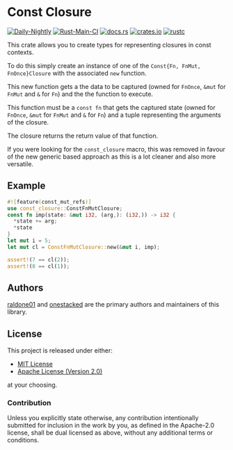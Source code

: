# Const Closure

[![Daily-Nightly](https://https://github.com/ink-feather-org/const_closure/actions/workflows/rust_daily_nightly_check.yml/badge.svg)](https://github.com/ink-feather-org/const_closure/actions/workflows/rust_daily_nightly_check.yml)
[![Rust-Main-CI](https://github.com/ink-feather-org/const_closure/actions/workflows/rust_main.yml/badge.svg)](https://github.com/ink-feather-org/const_closure/actions/workflows/rust_main.yml)
[![docs.rs](https://docs.rs/const_closure/badge.svg)](https://docs.rs/const_closure)
[![crates.io](https://img.shields.io/crates/v/const_closure.svg)](https://crates.io/crates/const_closure)
[![rustc](https://img.shields.io/badge/rustc-nightly-lightgrey)](https://doc.rust-lang.org/nightly/std/)

<!-- The rest of this section comes straight from the crate docs from the source. -->

This crate allows you to create types for representing closures in const contexts.

To do this simply create an instance of one of the `Const{Fn, FnMut, FnOnce}Closure`
with the associated `new` function.

This new function gets a the data to be captured (owned for `FnOnce`, `&mut` for `FnMut` and `&` for `Fn`)
and the the function to execute.

This function must be a `const fn` that gets the captured state (owned for `FnOnce`, `&mut` for `FnMut` and `&` for `Fn`)
and a tuple representing the arguments of the closure.

The closure returns the return value of that function.

If you were looking for the `const_closure` macro, this was removed in favour of the new generic based approach
  as this is a lot cleaner and also more versatile.

## Example
```rust
#![feature(const_mut_refs)]
use const_closure::ConstFnMutClosure;
const fn imp(state: &mut i32, (arg,): (i32,)) -> i32 {
  *state += arg;
  *state
}
let mut i = 5;
let mut cl = ConstFnMutClosure::new(&mut i, imp);

assert!(7 == cl(2));
assert!(8 == cl(1));
```

Authors
-------

[raldone01](https://github.com/raldone01) and [onestacked](https://github.com/chriss0612) are the primary authors and maintainers of this library.

License
-------

This project is released under either:

- [MIT License](https://github.com/ink-feather-org/const_closure/blob/master/LICENSE-MIT)
- [Apache License (Version 2.0)](https://github.com/ink-feather-org/const_closure/blob/master/LICENSE-APACHE)

at your choosing.

### Contribution

Unless you explicitly state otherwise, any contribution intentionally
submitted for inclusion in the work by you, as defined in the Apache-2.0
license, shall be dual licensed as above, without any additional terms or
conditions.